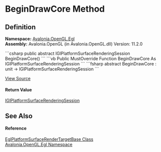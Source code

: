 # BeginDrawCore Method




## Definition
**Namespace:** <a href="N_Avalonia_OpenGL_Egl">Avalonia.OpenGL.Egl</a>  
**Assembly:** Avalonia.OpenGL (in Avalonia.OpenGL.dll) Version: 11.2.0

<Tabs groupId="api-code-preview">
<TabItem value="csharp" label="C#">
```csharp
public abstract IGlPlatformSurfaceRenderingSession BeginDrawCore()
```
</TabItem>
<TabItem value="vb" label="VB">
```vb
Public MustOverride Function BeginDrawCore As IGlPlatformSurfaceRenderingSession
```
</TabItem>
<TabItem value="fsharp" label="F#">
```fsharp
abstract BeginDrawCore : unit -> IGlPlatformSurfaceRenderingSession 
```
</TabItem>
</Tabs>



<a href="https://github.com/AvaloniaUI/Avalonia/tree/master/src/Avalonia.OpenGL/Egl/EglGlPlatformSurfaceBase.cs" title="View the source code">View Source</a>



#### Return Value
<a href="T_Avalonia_OpenGL_Surfaces_IGlPlatformSurfaceRenderingSession">IGlPlatformSurfaceRenderingSession</a>

## See Also


#### Reference
<a href="T_Avalonia_OpenGL_Egl_EglPlatformSurfaceRenderTargetBase">EglPlatformSurfaceRenderTargetBase Class</a>  
<a href="N_Avalonia_OpenGL_Egl">Avalonia.OpenGL.Egl Namespace</a>  
